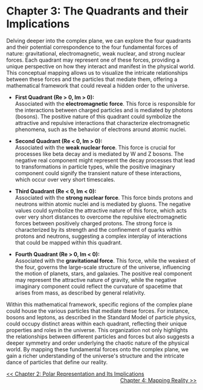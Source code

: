 # Chapter 3: The Quadrants and their Implications

Delving deeper into the complex plane, we can explore the four quadrants and their potential correspondence to the four fundamental forces of nature: gravitational, electromagnetic, weak nuclear, and strong nuclear forces. Each quadrant may represent one of these forces, providing a unique perspective on how they interact and manifest in the physical world. This conceptual mapping allows us to visualize the intricate relationships between these forces and the particles that mediate them, offering a mathematical framework that could reveal a hidden order to the universe.

- **First Quadrant (Re > 0, Im > 0):**  
  Associated with the **electromagnetic force**. This force is responsible for the interactions between charged particles and is mediated by photons (bosons). The positive nature of this quadrant could symbolize the attractive and repulsive interactions that characterize electromagnetic phenomena, such as the behavior of electrons around atomic nuclei.

- **Second Quadrant (Re < 0, Im > 0):**  
  Associated with the **weak nuclear force**. This force is crucial for processes like beta decay and is mediated by W and Z bosons. The negative real component might represent the decay processes that lead to transformations in particle types, while the positive imaginary component could signify the transient nature of these interactions, which occur over very short timescales.

- **Third Quadrant (Re < 0, Im < 0):**  
  Associated with the **strong nuclear force**. This force binds protons and neutrons within atomic nuclei and is mediated by gluons. The negative values could symbolize the attractive nature of this force, which acts over very short distances to overcome the repulsive electromagnetic forces between positively charged protons. The strong force is characterized by its strength and the confinement of quarks within protons and neutrons, suggesting a complex interplay of interactions that could be mapped within this quadrant.

- **Fourth Quadrant (Re > 0, Im < 0):**  
  Associated with the **gravitational force**. This force, while the weakest of the four, governs the large-scale structure of the universe, influencing the motion of planets, stars, and galaxies. The positive real component may represent the attractive nature of gravity, while the negative imaginary component could reflect the curvature of spacetime that arises from mass, as described by general relativity.

Within this mathematical framework, specific regions of the complex plane could house the various particles that mediate these forces. For instance, bosons and leptons, as described in the Standard Model of particle physics, could occupy distinct areas within each quadrant, reflecting their unique properties and roles in the universe. This organization not only highlights the relationships between different particles and forces but also suggests a deeper symmetry and order underlying the chaotic nature of the physical world. By mapping these fundamental forces onto the complex plane, we gain a richer understanding of the universe's structure and the intricate dance of particles that define our reality.

<a href="./CHAPTER2.md" style="float:left">&lt;&lt; Chapter 2: Polar Representation and Its Implications</a>
<a href="./CHAPTER4.md" style="float:right">Chapter 4: Mapping Reality &gt;&gt;</a>
